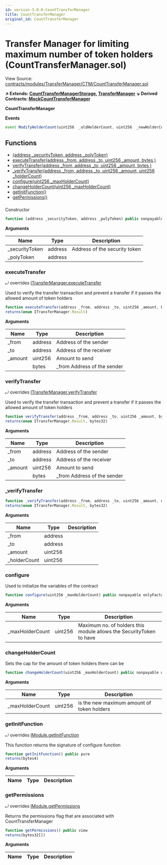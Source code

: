 ```yaml
---
id: version-3.0.0-CountTransferManager
title: CountTransferManager
original_id: CountTransferManager
---
```


# Transfer Manager for limiting maximum number of token holders (CountTransferManager.sol)

View Source: [contracts/modules/TransferManager/CTM/CountTransferManager.sol](../../contracts/modules/TransferManager/CTM/CountTransferManager.sol)

**↗ Extends: [CountTransferManagerStorage](CountTransferManagerStorage.md), [TransferManager](TransferManager.md)**
**↘ Derived Contracts: [MockCountTransferManager](MockCountTransferManager.md)**

**CountTransferManager**

**Events**

```js
event ModifyHolderCount(uint256  _oldHolderCount, uint256  _newHolderCount);
```

## Functions

- [(address _securityToken, address _polyToken)](#)
- [executeTransfer(address _from, address _to, uint256 _amount, bytes )](#executetransfer)
- [verifyTransfer(address _from, address _to, uint256 _amount, bytes )](#verifytransfer)
- [_verifyTransfer(address _from, address _to, uint256 _amount, uint256 _holderCount)](#_verifytransfer)
- [configure(uint256 _maxHolderCount)](#configure)
- [changeHolderCount(uint256 _maxHolderCount)](#changeholdercount)
- [getInitFunction()](#getinitfunction)
- [getPermissions()](#getpermissions)

### 

Constructor

```js
function (address _securityToken, address _polyToken) public nonpayable Module 
```

**Arguments**

| Name        | Type           | Description  |
| ------------- |------------- | -----|
| _securityToken | address | Address of the security token | 
| _polyToken | address |  | 

### executeTransfer

⤾ overrides [ITransferManager.executeTransfer](ITransferManager.md#executetransfer)

Used to verify the transfer transaction and prevent a transfer if it passes the allowed amount of token holders

```js
function executeTransfer(address _from, address _to, uint256 _amount, bytes ) external nonpayable
returns(enum ITransferManager.Result)
```

**Arguments**

| Name        | Type           | Description  |
| ------------- |------------- | -----|
| _from | address | Address of the sender | 
| _to | address | Address of the receiver | 
| _amount | uint256 | Amount to send | 
|  | bytes | _from Address of the sender | 

### verifyTransfer

⤾ overrides [ITransferManager.verifyTransfer](ITransferManager.md#verifytransfer)

Used to verify the transfer transaction and prevent a transfer if it passes the allowed amount of token holders

```js
function verifyTransfer(address _from, address _to, uint256 _amount, bytes ) public view
returns(enum ITransferManager.Result, bytes32)
```

**Arguments**

| Name        | Type           | Description  |
| ------------- |------------- | -----|
| _from | address | Address of the sender | 
| _to | address | Address of the receiver | 
| _amount | uint256 | Amount to send | 
|  | bytes | _from Address of the sender | 

### _verifyTransfer

```js
function _verifyTransfer(address _from, address _to, uint256 _amount, uint256 _holderCount) internal view
returns(enum ITransferManager.Result, bytes32)
```

**Arguments**

| Name        | Type           | Description  |
| ------------- |------------- | -----|
| _from | address |  | 
| _to | address |  | 
| _amount | uint256 |  | 
| _holderCount | uint256 |  | 

### configure

Used to initialize the variables of the contract

```js
function configure(uint256 _maxHolderCount) public nonpayable onlyFactory 
```

**Arguments**

| Name        | Type           | Description  |
| ------------- |------------- | -----|
| _maxHolderCount | uint256 | Maximum no. of holders this module allows the SecurityToken to have | 

### changeHolderCount

Sets the cap for the amount of token holders there can be

```js
function changeHolderCount(uint256 _maxHolderCount) public nonpayable withPerm 
```

**Arguments**

| Name        | Type           | Description  |
| ------------- |------------- | -----|
| _maxHolderCount | uint256 | is the new maximum amount of token holders | 

### getInitFunction

⤾ overrides [IModule.getInitFunction](IModule.md#getinitfunction)

This function returns the signature of configure function

```js
function getInitFunction() public pure
returns(bytes4)
```

**Arguments**

| Name        | Type           | Description  |
| ------------- |------------- | -----|

### getPermissions

⤾ overrides [IModule.getPermissions](IModule.md#getpermissions)

Returns the permissions flag that are associated with CountTransferManager

```js
function getPermissions() public view
returns(bytes32[])
```

**Arguments**

| Name        | Type           | Description  |
| ------------- |------------- | -----|

